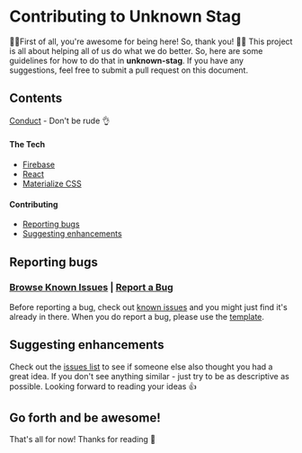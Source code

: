# Contributing to Unknown Stag
👋💯First of all, you're awesome for being here! So, thank you! 🙏🏻
This project is all about helping all of us do what we do better. So, here are some guidelines for how to do that in **unknown-stag**. If you have any suggestions, feel free to submit a pull request on this document. 

## Contents
[Conduct](https://github.com/mikegfisher/unknown-stag/blob/master/CODE_OF_CONDUCT.md) - Don't be rude 👌
#### The Tech
- [Firebase](https://firebase.google.com/)
- [React](https://reactjs.org/)
- [Materialize CSS](http://materializecss.com/)
#### Contributing
- [Reporting bugs](#reporting-bugs)
- [Suggesting enhancements](#suggesting-enhancements)

## Reporting bugs 
### [Browse Known Issues](https://github.com/mikegfisher/unknown-stag/issues?q=is%3Aopen+is%3Aissue+label%3Abug) | [Report a Bug](https://github.com/mikegfisher/unknown-stag/issues/new?template=bug.md&labels=bug)
Before reporting a bug, check out [known issues](https://github.com/mikegfisher/unknown-stag/issues?q=is%3Aopen+is%3Aissue+label%3Abug) and you might just find it's already in there. When you do report a bug, please use the [template](https://github.com/mikegfisher/unknown-stag/issues/new?template=bug.md&labels=bug).

## Suggesting enhancements
Check out the [issues list](https://github.com/mikegfisher/unknown-stag/issues) to see if someone else also thought you had a great idea. If you don't see anything similar - just try to be as descriptive as possible. Looking forward to reading your ideas 👍

## Go forth and be awesome!
That's all for now! Thanks for reading 🎉
